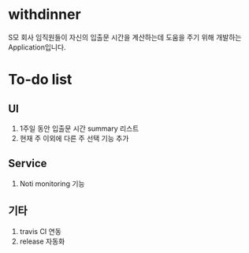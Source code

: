 # withdinner

S모 회사 임직원들이 자신의 입출문 시간을 계산하는데 도움을 주기 위해 개발하는 Application입니다.

# To-do list

## UI

1. 1주일 동안 입출문 시간 summary 리스트
2. 현재 주 이외에 다른 주 선택 기능 추가

## Service

1. Noti monitoring 기능

## 기타

1. travis CI 연동
2. release 자동화

